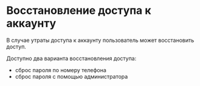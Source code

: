 # Восстановление доступа к аккаунту

В случае утраты доступа к аккаунту пользователь может восстановить доступ. 

Доступно два варианта восстановления доступа:
- сброс пароля по номеру телефона
- сброс пароля с помощью администратора


